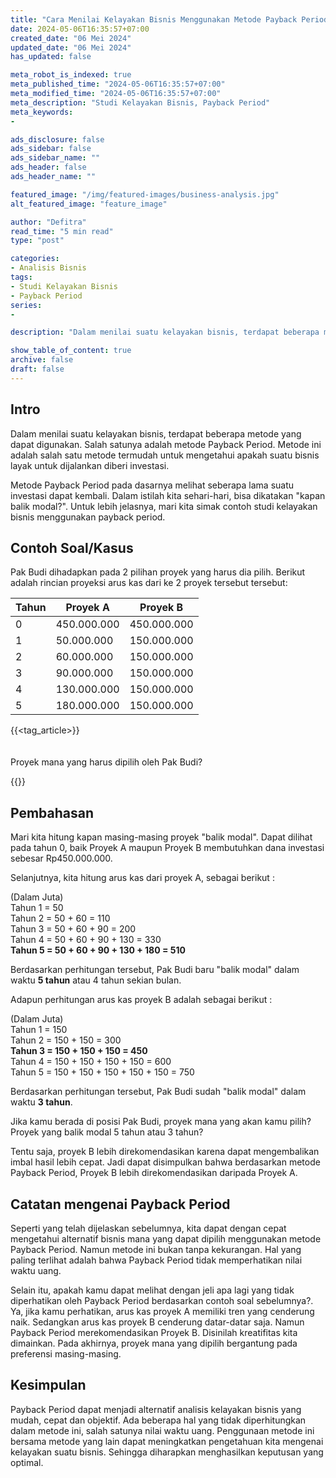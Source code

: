 ```yaml
---
title: "Cara Menilai Kelayakan Bisnis Menggunakan Metode Payback Period"
date: 2024-05-06T16:35:57+07:00
created_date: "06 Mei 2024"
updated_date: "06 Mei 2024"
has_updated: false

meta_robot_is_indexed: true
meta_published_time: "2024-05-06T16:35:57+07:00"
meta_modified_time: "2024-05-06T16:35:57+07:00"
meta_description: "Studi Kelayakan Bisnis, Payback Period"
meta_keywords: 
- 

ads_disclosure: false
ads_sidebar: false
ads_sidebar_name: ""
ads_header: false
ads_header_name: ""

featured_image: "/img/featured-images/business-analysis.jpg"
alt_featured_image: "feature_image"

author: "Defitra"
read_time: "5 min read"
type: "post"

categories: 
- Analisis Bisnis
tags: 
- Studi Kelayakan Bisnis
- Payback Period
series:
- 

description: "Dalam menilai suatu kelayakan bisnis, terdapat beberapa metode yang dapat digunakan. Salah satunya adalah metode Payback Period. Metode ini adalah salah satu metode termudah untuk mengetahui apakah suatu bisnis layak untuk dijalankan diberi investasi"

show_table_of_content: true
archive: false
draft: false
---
```


## Intro

Dalam menilai suatu kelayakan bisnis, terdapat beberapa metode yang dapat digunakan. Salah satunya adalah metode Payback Period. Metode ini adalah salah satu metode termudah untuk mengetahui apakah suatu bisnis layak untuk dijalankan diberi investasi.  

Metode Payback Period pada dasarnya melihat seberapa lama suatu investasi dapat kembali. Dalam istilah kita sehari-hari, bisa dikatakan "kapan balik modal?". Untuk lebih jelasnya, mari kita simak contoh studi kelayakan bisnis menggunakan payback period.

## Contoh Soal/Kasus

Pak Budi dihadapkan pada 2 pilihan proyek yang harus dia pilih. Berikut adalah rincian proyeksi arus kas dari ke 2 proyek tersebut tersebut:

|Tahun|Proyek A|Proyek B| 
|-------|----------|----------|
|0|450.000.000|450.000.000|
|1|50.000.000|150.000.000|
|2|60.000.000|150.000.000|
|3|90.000.000|150.000.000|
|4|130.000.000|150.000.000|
|5|180.000.000|150.000.000|     

{{<tag_article>}}   
<p style="padding-top:20px">Proyek mana yang harus dipilih oleh Pak Budi?</p>
{{</tag_article>}}

## Pembahasan
Mari kita hitung kapan masing-masing proyek "balik modal". Dapat dilihat pada tahun 0, baik Proyek A maupun Proyek B membutuhkan dana investasi sebesar Rp450.000.000. 

Selanjutnya, kita hitung arus kas dari proyek A, sebagai berikut :

(Dalam Juta)  
Tahun 1 = 50  
Tahun 2 = 50 + 60 = 110  
Tahun 3 = 50 + 60 + 90 = 200  
Tahun 4 = 50 + 60 + 90 + 130 = 330  
**Tahun 5 = 50 + 60 + 90 + 130 + 180 = 510**  

Berdasarkan perhitungan tersebut, Pak Budi baru "balik modal" dalam waktu **5 tahun** atau 4 tahun sekian bulan.  

Adapun perhitungan arus kas proyek B adalah sebagai berikut :  

(Dalam Juta)  
Tahun 1 = 150  
Tahun 2 = 150 + 150 = 300  
**Tahun 3 = 150 + 150 + 150 = 450**  
Tahun 4 = 150 + 150 + 150 + 150 = 600  
Tahun 5 = 150 + 150 + 150 + 150 + 150 = 750  

Berdasarkan perhitungan tersebut, Pak Budi sudah "balik modal" dalam waktu **3 tahun**.  

Jika kamu berada di posisi Pak Budi, proyek mana yang akan kamu pilih? Proyek yang balik modal 5 tahun atau 3 tahun?  

Tentu saja, proyek B lebih direkomendasikan karena dapat mengembalikan imbal hasil lebih cepat. Jadi dapat disimpulkan bahwa berdasarkan metode Payback Period, Proyek B lebih direkomendasikan daripada Proyek A.

## Catatan mengenai Payback Period
Seperti yang telah dijelaskan sebelumnya, kita dapat dengan cepat mengetahui alternatif bisnis mana yang dapat dipilih menggunakan metode Payback Period. Namun metode ini bukan tanpa kekurangan. Hal yang paling terlihat adalah bahwa Payback Period tidak memperhatikan nilai waktu uang.  

Selain itu, apakah kamu dapat melihat dengan jeli apa lagi yang tidak diperhatikan oleh Payback Period berdasarkan contoh soal sebelumnya?. Ya, jika kamu perhatikan, arus kas proyek A memiliki tren yang cenderung naik. Sedangkan arus kas proyek B cenderung datar-datar saja. Namun Payback Period merekomendasikan Proyek B. Disinilah kreatifitas kita dimainkan. Pada akhirnya, proyek mana yang dipilih bergantung pada preferensi masing-masing.  

## Kesimpulan
Payback Period dapat menjadi alternatif analisis kelayakan bisnis yang mudah, cepat dan objektif. Ada beberapa hal yang tidak diperhitungkan dalam metode ini, salah satunya nilai waktu uang. Penggunaan metode ini bersama metode yang lain dapat meningkatkan pengetahuan kita mengenai kelayakan suatu bisnis. Sehingga diharapkan menghasilkan keputusan yang optimal.







